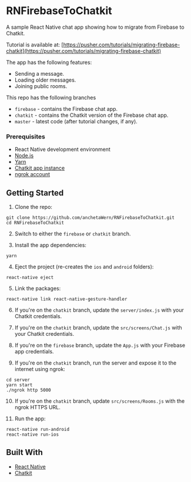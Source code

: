 # RNFirebaseToChatkit
A sample React Native chat app showing how to migrate from Firebase to Chatkit.

Tutorial is available at: [https://pusher.com/tutorials/migrating-firebase-chatkit](https://pusher.com/tutorials/migrating-firebase-chatkit)

The app has the following features:

- Sending a message.
- Loading older messages.
- Joining public rooms.

This repo has the following branches

- `firebase` - contains the Firebase chat app.
- `chatkit` - contains the Chatkit version of the Firebase chat app.
- `master` - latest code (after tutorial changes, if any).


### Prerequisites

-   React Native development environment
-   [Node.js](https://nodejs.org/en/)
-   [Yarn](https://yarnpkg.com/en/)
-   [Chatkit app instance](https://pusher.com/chatkit)
-   [ngrok account](https://ngrok.com/)

## Getting Started

1.  Clone the repo:

```
git clone https://github.com/anchetaWern/RNFirebaseToChatkit.git
cd RNFirebaseToChatkit
```

2. Switch to either the `firebase` or `chatkit` branch.

3.  Install the app dependencies:

```
yarn
```

4.  Eject the project (re-creates the `ios` and `android` folders):

```
react-native eject
```

5.  Link the packages:

```
react-native link react-native-gesture-handler
```

6. If you're on the `chatkit` branch, update the `server/index.js` with your Chatkit credentials. 

7. If you're on the `chatkit` branch, update the `src/screens/Chat.js` with your Chatkit credentials. 
8. If you're on the `firebase` branch, update the `App.js` with your Firebase app credentials.

9. If you're on the `chatkit` branch, run the server and expose it to the internet using ngrok:

```
cd server
yarn start
./ngrok http 5000
```

10. If you're on the `chatkit` branch, update `src/screens/Rooms.js` with the ngrok HTTPS URL.

11. Run the app:

```
react-native run-android
react-native run-ios
```


## Built With

-   [React Native](http://facebook.github.io/react-native/)
-   [Chatkit](https://pusher.com/chatkit)
